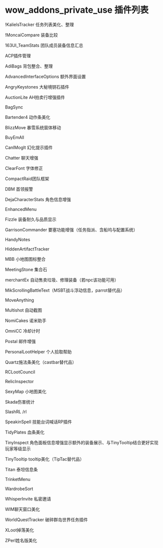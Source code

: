 wow_addons_private_use
插件列表
======================

!KalielsTracker 任务列表美化、整理

!MoncaiCompare 装备比较

163UI_TeamStats 团队成员装备信息汇总

ACP插件管理

AdiBags 背包整合、整理

AdvancedInterfaceOptions 额外界面设置

AngryKeystones 大秘境钥石插件

AuctionLite AH拍卖行增强插件

BagSync

Bartender4 动作条美化

BlizzMove 暴雪系统窗体移动

BuyEmAll

CanIMogIt 幻化提示插件

Chatter 聊天增强

ClearFont 字体修正

CompactRaid团队框架

DBM 首领报警

DejaCharacterStats 角色信息增强

EnhancedMenu

Fizzle 装备耐久与品质显示

GarrisonCommander 要塞功能增强（任务指派、含船坞与配置系统）

HandyNotes

HiddenArtifactTracker

MBB 小地图图标整合

MeetingStone 集合石

merchantEx 自动售卖垃圾、修理装备（若npc该功能可用）

MikScrollingBattleText（MSBT战斗浮动信息，parrot替代品）

MoveAnything 

Multishot 自动截图

NomiCakes 诺米助手

OmniCC 冷却计时

Postal 邮件增强

PersonalLootHelper 个人拾取帮助

Quartz施法条美化（castbar替代品）

RCLootCouncil

RelicInspector

SexyMap 小地图美化

Skada伤害统计

SlashRL /rl

SpeakinSpell 技能台词喊话RP插件

TidyPlates 血条美化

TinyInspect 角色面板信息增强显示额外的装备展示、与TinyTooltip结合更好实现玩家等级显示

TinyTooltip  tooltip美化（TipTac替代品）

Titan 泰坦信息条

TrinketMenu 

WardrobeSort

WhisperInvite 私密邀请

WIM聊天窗口美化

WorldQuestTracker 破碎群岛世界任务插件

XLoot掉落美化

ZPerl姓名版美化

